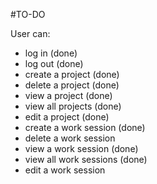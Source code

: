 #TO-DO

User can:
* log in (done)
* log out (done)
* create a project (done)
* delete a project (done)
* view a project (done)
* view all projects (done)
* edit a project (done)
* create a work session (done)
* delete a work session
* view a work session (done)
* view all work sessions (done)
* edit a work session
